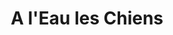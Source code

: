 ---
title: "A l'Eau les Chiens"
url: /la-rochelle/a-leau-les-chiens/
shop: toilettage des animaux
---